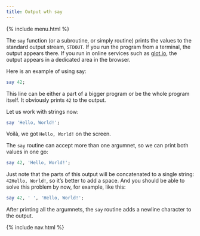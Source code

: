 ```yaml
---
title: Output wth say
---
```


{% include menu.html %}

The `say` function (or a subroutine, or simply routine) prints the values to the standard output stream, `STDOUT`. If you run the program from a terminal, the output appears there. If you run in online services such as [glot.io](https://glot.io/new/perl6), the output appears in a dedicated area in the browser.

Here is an example of using say:

```raku
say 42;
```

This line can be either a part of a bigger program or be the whole program itself. It obviously prints `42` to the output.

Let us work with strings now:

```raku
say 'Hello, World!';
```

Voilà, we got `Hello, World!` on the screen.

The `say` routine can accept more than one argumnet, so we can print both values in one go:

```raku
say 42, 'Hello, World!';
```

Just note that the parts of this output will be concatenated to a single string: `42Hello, World!`, so it’s better to add a space. And you should be able to solve this problem by now, for example, like this:

```raku
say 42, ' ', 'Hello, World!';
```

After printing all the argumnets, the `say` routine adds a newline character to the output.

{% include nav.html %}
